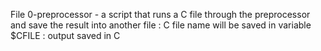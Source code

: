 File 0-preprocessor - a script that runs a C file through the preprocessor and save the result into another file : C file name will be saved in variable $CFILE : output saved in C 
